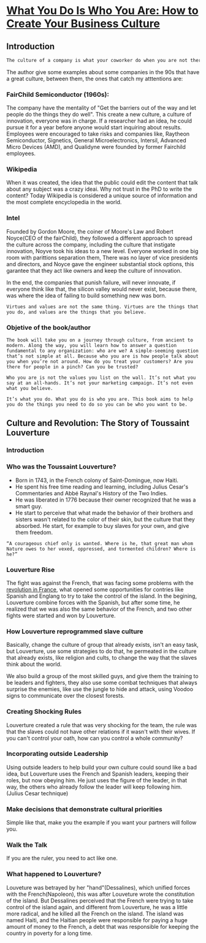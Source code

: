 # [What You Do Is Who You Are: How to Create Your Business Culture](https://www.amazon.com/What-You-Do-Is-Who-You-Are-audiobook/dp/B07XVPLHV9/ref=sr_1_1?hvadid=616989085178&hvdev=c&hvlocint=9024264&hvlocphy=1031859&hvnetw=g&hvqmt=e&hvrand=10638785214272443872&hvtargid=kwd-832416064946&hydadcr=15283_13597278&keywords=who+you+are+is+what+you+do&qid=1707069814&sr=8-1)

## Introduction

```txt
The culture of a company is what your coworker do when you are not there. It's the way that they behave when you are not watching, and the path that they choose when they have to make a decision.
```

The author give some examples about some companies in the 90s that have a great culture, between them, the ones that catch my atttentions are:

### FairChild Semiconductor (1960s):

The company have the mentality of "Get the barriers out of the way and let people do the things they do well". This create a new culture, a culture of innovation, everyone was in charge. If a researcher had an idea, he could pursue it for a year before anyone would start inquiring about results. Employees were encouraged to take risks and companies like, Raytheon Semiconductor, Signetics, General Microelectronics, Intersil, Advanced Micro Devices (AMD), and Qualidyne were founded by former Fairchild employees.

### Wikipedia

When it was created, the idea that the public could edit the content that talk about any subject was a crazy ideai. Why not trust in the PhD to write the content? Today Wikipedia is considered a unique source of information and the most complete encyclopedia in the world.

### Intel

Founded by Gordon Moore, the coiner of Moore's Law and Robert Noyce(CEO of the fairChild), they followed a different approach to spread the culture across the company, including the culture that instigate innovation, Noyve took his ideas to a new level. Everyone worked in one big room with parittions separation them, There was no layer of vice presidents and directors, and Noyce gave the engineer substantial stock options, this garantee that they act like owners and keep the culture of innovation.


In the end, the companies that punish failure, will never innovate, if everyone think like that, the silicon valley would never exist, because there, was where the idea of failing to build something new was born.

    Virtues and values are not the same thing. Virtues are the things that you do, and values are the things that you believe.

### Objetive of the book/author


    The book will take you on a journey through culture, from ancient to modern. Along the way, you will learn how to answer a question fundamental to any organization: who are we? A simple-seeming question that’s not simple at all. Because who you are is how people talk about you when you’re not around. How do you treat your customers? Are you there for people in a pinch? Can you be trusted?

    Who you are is not the values you list on the wall. It’s not what you say at an all-hands. It’s not your marketing campaign. It’s not even what you believe.

    It’s what you do. What you do is who you are. This book aims to help you do the things you need to do so you can be who you want to be.

## Culture and Revolution: The Story of Toussaint Louverture

### Introduction

### Who was the Toussaint Louverture?

- Born in 1743, in the French colony of Saint-Domingue, now Haiti.
- He spent his free time reading and learning, including Julius Cesar's Commentaries and Abbé Raynal's History of the Two Indies.
- He was liberated in 1776 because their owner recognized that he was a smart guy.
- He start to perceive that what made the behavior of their brothers and sisters wasn't related to the color of their skin, but the culture that they absorbed. He start, for example to buy slaves for your own, and give them freedom.

```
“A courageous chief only is wanted. Where is he, that great man whom Nature owes to her vexed, oppressed, and tormented children? Where is he?”
```

### Louverture Rise

The fight was against the French, that was facing some problems with the [revolution in France](https://www.britannica.com/event/French-Revolution/Events-of-1789), what opened some opportunities for contries like Spanish and Englang to try to take the control of the island. In the begining, Louverture combine forces with the Spanish, but after some time, he realized that we was also the same behavior of the French, and two other fights were started and won by Louverture.

### How Louverture reprogrammed slave culture

Basically, change the culture of group that already exists, isn't an easy task, but Louverture, use some strategies to do that, he permeated in the culture that already exists, like religion and cults, to change the way that the slaves think about the world.

We also build a group of the most skilled guys, and give them the training to be leaders and fighters, they also use some combat techniques that always surprise the enemies, like use the jungle to hide and attack, using Voodoo signs to communicate over the closest forests.

### Creating Shocking Rules

Louverture created a rule that was very shocking for the team, the rule was that the slaves could not have other relations if it wasn't with their wives. If you can't control your oath, how can you control a whole community?

### Incorporating outside Leadership

Using outside leaders to help build your own culture could sound like a bad idea, but Louverture uses the French and Spanish leaders, keeping their roles, but now obeying him. He just uses the figure of the leader, in that way, the others who already follow the leader will keep following him. (Julius Cesar technique)

### Make decisions that demonstrate cultural priorities

Simple like that, make you the example if you want your partners will follow you.

### Walk the Talk

If you are the ruler, you need to act like one.

### What happened to Louverture?

Louveture was betrayed by her "hand"(Dessalines), which unified forces with the French(Napoleon), this was after Louveture wrote the constitution of the island. But Dessalines perceived that the French were trying to take control of the island again, and different from Louverture, he was a little more radical, and he killed all the French on the island. The island was named Haiti, and the Haitian people were responsible for paying a huge amount of money to the French, a debt that was responsible for keeping the country in poverty for a long time.
